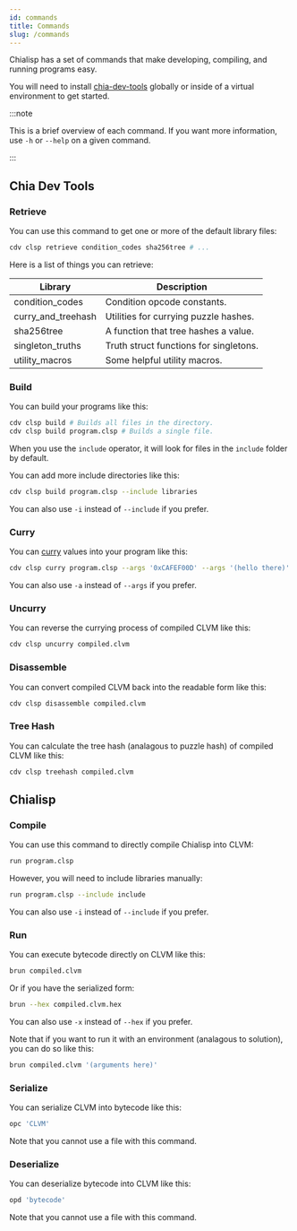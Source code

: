 ```yaml
---
id: commands
title: Commands
slug: /commands
---
```


Chialisp has a set of commands that make developing, compiling, and running programs easy.

You will need to install [chia-dev-tools](https://github.com/Liwen1234-cyber/chia-dev-tools) globally or inside of a virtual environment to get started.

:::note

This is a brief overview of each command. If you want more information, use `-h` or `--help` on a given command.

:::

## Chia Dev Tools

### Retrieve

You can use this command to get one or more of the default library files:

```bash
cdv clsp retrieve condition_codes sha256tree # ...
```

Here is a list of things you can retrieve:

| Library            | Description                            |
| ------------------ | -------------------------------------- |
| condition_codes    | Condition opcode constants.            |
| curry_and_treehash | Utilities for currying puzzle hashes.  |
| sha256tree         | A function that tree hashes a value.   |
| singleton_truths   | Truth struct functions for singletons. |
| utility_macros     | Some helpful utility macros.           |

### Build

You can build your programs like this:

```bash
cdv clsp build # Builds all files in the directory.
cdv clsp build program.clsp # Builds a single file.
```

When you use the `include` operator, it will look for files in the `include` folder by default.

You can add more include directories like this:

```bash
cdv clsp build program.clsp --include libraries
```

You can also use `-i` instead of `--include` if you prefer.

### Curry

You can [curry](/chialisp-currying) values into your program like this:

```bash
cdv clsp curry program.clsp --args '0xCAFEF00D' --args '(hello there)'
```

You can also use `-a` instead of `--args` if you prefer.

### Uncurry

You can reverse the currying process of compiled CLVM like this:

```bash
cdv clsp uncurry compiled.clvm
```

### Disassemble

You can convert compiled CLVM back into the readable form like this:

```bash
cdv clsp disassemble compiled.clvm
```

### Tree Hash

You can calculate the tree hash (analagous to puzzle hash) of compiled CLVM like this:

```bash
cdv clsp treehash compiled.clvm
```

## Chialisp

### Compile

You can use this command to directly compile Chialisp into CLVM:

```bash
run program.clsp
```

However, you will need to include libraries manually:

```bash
run program.clsp --include include
```

You can also use `-i` instead of `--include` if you prefer.

### Run

You can execute bytecode directly on CLVM like this:

```bash
brun compiled.clvm
```

Or if you have the serialized form:

```bash
brun --hex compiled.clvm.hex
```

You can also use `-x` instead of `--hex` if you prefer.

Note that if you want to run it with an environment (analagous to solution), you can do so like this:

```bash
brun compiled.clvm '(arguments here)'
```

### Serialize

You can serialize CLVM into bytecode like this:

```bash
opc 'CLVM'
```

Note that you cannot use a file with this command.

### Deserialize

You can deserialize bytecode into CLVM like this:

```bash
opd 'bytecode'
```

Note that you cannot use a file with this command.
